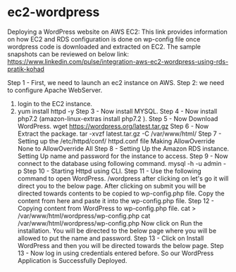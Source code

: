 # ec2-wordpress
Deploying a WordPress website on AWS EC2:
This link provides information on how EC2 and RDS configuration is done on wp-config file once wordpress code is downloaded and extracted on EC2. The sample snapshots can be reviewed on below link:
https://www.linkedin.com/pulse/integration-aws-ec2-wordpress-using-rds-pratik-kohad

Step 1 - First, we need to launch an ec2 instance on AWS.
Step 2: we need to configure Apache WebServer.
  1. login to the EC2 instance.
  2. yum install httpd -y 
Step 3 -  Now install MYSQL.
Step 4 -  Now install php7.2 (amazon-linux-extras install php7.2 ).
Step 5 - Now Download WordPress.
  wget https://wordpress.org/latest.tar.gz
Step 6 - Now Extract the package.
  tar -xvzf latest.tar.gz -C  /var/www/html/
Step 7 - Setting up the /etc/httpd/conf/ httpd.conf file
  Making AllowOverride None to AllowOverride All
Step 8 - Setting Up the Amazon RDS instance.
  Setting Up name and password for the instance to access.
Step 9 - Now connect to the database using following command.
  mysql -h <endpoints of RDS INSTANCE> -u admin -p
Step 10 - Starting Httpd using CLI.
Step 11 - Use the following command to open WordPress.
  <IP>/wordpress
  after clicking on let's go it will direct you to the below page.
  After clicking on submit you will be directed towards contents to be copied to wp-config.php file.
  Copy the content from here and paste it into the wp-config.php file.
Step 12 - Copying content from WordPress to wp-config.php file.
  cat > /var/www/html/wordpress/wp-config.php
  cat /var/www/html/wordpress/wp-config.php
  Now click on Run the installation.
  You will be directed to the below page where you will be allowed to put the name and password.
Step 13 - Click on Install WordPress and then you will be directed towards the below page.
Step 13 - Now log in using credentials entered before.
  So our WordPress Application is Successfully Deployed.



